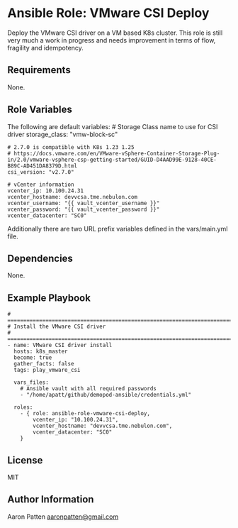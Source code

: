 Ansible Role: VMware CSI Deploy
=========

Deploy the VMware CSI driver on a VM based K8s cluster. This role is still very much a work in progress and needs improvement in terms of flow, fragility and idempotency.

Requirements
------------

None.

Role Variables
--------------

The following are default variables:
    # Storage Class name to use for CSI driver
    storage_class: "vmw-block-sc"

    # 2.7.0 is compatible with K8s 1.23 1.25
    # https://docs.vmware.com/en/VMware-vSphere-Container-Storage-Plug-in/2.0/vmware-vsphere-csp-getting-started/GUID-D4AAD99E-9128-40CE-B89C-AD451DA8379D.html
    csi_version: "v2.7.0"

    # vCenter information
    vcenter_ip: 10.100.24.31
    vcenter_hostname: devvcsa.tme.nebulon.com
    vcenter_username: "{{ vault_vcenter_username }}"
    vcenter_password: "{{ vault_vcenter_password }}"
    vcenter_datacenter: "SC0"

Additionally there are two URL prefix variables defined in the vars/main.yml file.

Dependencies
------------

None.

Example Playbook
----------------

    # ===========================================================================
    # Install the VMware CSI driver
    # ===========================================================================
    - name: VMware CSI driver install
      hosts: k8s_master
      become: true
      gather_facts: false
      tags: play_vmware_csi

      vars_files:
        # Ansible vault with all required passwords
        - "/home/apatt/github/demopod-ansible/credentials.yml"

      roles:
        - { role: ansible-role-vmware-csi-deploy,
            vcenter_ip: "10.100.24.31",
            vcenter_hostname: "devvcsa.tme.nebulon.com",
            vcenter_datacenter: "SC0"
        }

License
-------

MIT

Author Information
------------------

Aaron Patten
aaronpatten@gmail.com
